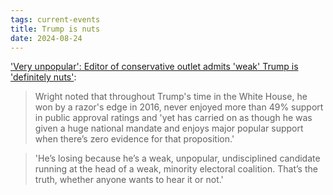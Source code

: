 ```yaml
---
tags: current-events
title: Trump is nuts
date: 2024-08-24
---
```


['Very unpopular': Editor of conservative outlet admits 'weak' Trump is 'definitely nuts'](https://www.alternet.org/conservative-outlet-trump/):

> Wright noted that throughout Trump's time in the White House, he won by a razor's edge in 2016, never enjoyed more than 49% support in public approval ratings and 'yet has carried on as though he was given a huge national mandate and enjoys major popular support when there’s zero evidence for that proposition.'

> 'He’s losing because he’s a weak, unpopular, undisciplined candidate running at the head of a weak, minority electoral coalition. That’s the truth, whether anyone wants to hear it or not.'
